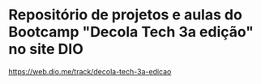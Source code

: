 # Repositório de projetos e aulas do Bootcamp "Decola Tech 3a edição" no site DIO

https://web.dio.me/track/decola-tech-3a-edicao
